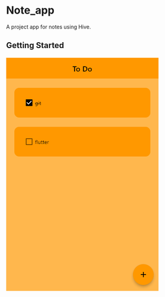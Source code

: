 # Note_app

A project app for notes using Hive.

## Getting Started
![Homepage](assets/Capture.PNG)
